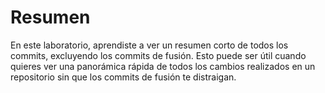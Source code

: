 # Resumen

En este laboratorio, aprendiste a ver un resumen corto de todos los commits, excluyendo los commits de fusión. Esto puede ser útil cuando quieres ver una panorámica rápida de todos los cambios realizados en un repositorio sin que los commits de fusión te distraigan.
